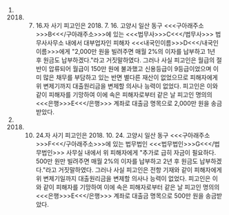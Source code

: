 1. 2018. 7. 16.자 사기
피고인은 2018. 7. 16. 고양시 일산 동구 <<<구아래주소>>>B<<</구아래주소>>>에 있는 <<<법무사>>>C<<</법무사>>> 법무사사무소 내에서 대부업자인 피해자 <<<내국인이름>>>D<<</내국인이름>>>에게 "2,000만 원을 빌려주면 매월 2%의 이자를 납부하고 1년 후 원금도 납부하겠다."라고 거짓말하였다. 그러나 사실 피고인은 월급의 절반이 압류되어 월급이 150만 원에 불과했고 신용등급이 9등급이었으며 이미 많은 채무를 부담하고 있는 반면 별다른 재산이 없었으므로 피해자에게 위 변제기까지 대출원리금을 변제할 의사나 능력이 없었다.
피고인은 이와 같이 피해자를 기망하여 이에 속은 피해자로부터 같은 날 피고인 명의의 <<<은행>>>E<<</은행>>> 계좌로 대출금 명목으로 2,000만 원을 송금받았다.
2. 2018. 10. 24.자 사기
피고인은 2018. 10. 24. 고양시 일산 동구 <<<구아래주소>>>F<<</구아래주소>>>에 있는 법무법인 <<<법무법인>>>G<<</법무법인>>> 사무실 내에서 위 피해자에게 "추가로 급히 자금이 필요하다. 500만 원만 빌려주면 매월 2%의 이자를 납부하고 2년 후 원금도 납부하겠다."라고 거짓말하였다. 그러나 사실 피고인은 전항 기재와 같이 피해자에게 위 변제기일까지 대출원리금을 변제할 의사나 능력이 없었다.
피고인은 이와 같이 피해자를 기망하여 이에 속은 피해자로부터 같은 날 피고인 명의의 <<<은행>>>E<<</은행>>> 계좌로 대출금 명목으로 500만 원을 송금받았다.